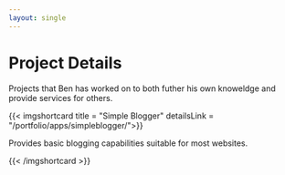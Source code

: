```yaml
---
layout: single
---
```

# Project Details

Projects that Ben has worked on to both futher his own knoweldge and provide services for others.  

{{< imgshortcard title = "Simple Blogger" detailsLink = "/portfolio/apps/simpleblogger/">}}

  Provides basic blogging capabilities suitable for most websites.

{{< /imgshortcard >}}